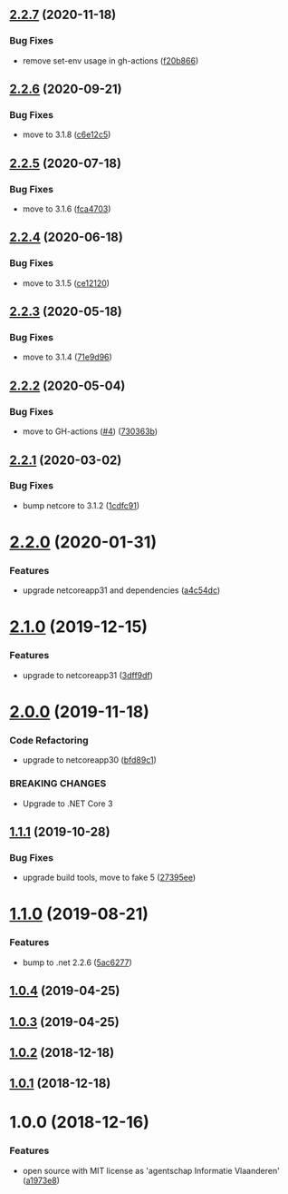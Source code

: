 ## [2.2.7](https://github.com/informatievlaanderen/hashcode-calculator/compare/v2.2.6...v2.2.7) (2020-11-18)


### Bug Fixes

* remove set-env usage in gh-actions ([f20b866](https://github.com/informatievlaanderen/hashcode-calculator/commit/f20b866f0b57d3a74d88160ff4bc0e9cd8f75cb8))

## [2.2.6](https://github.com/informatievlaanderen/hashcode-calculator/compare/v2.2.5...v2.2.6) (2020-09-21)


### Bug Fixes

* move to 3.1.8 ([c6e12c5](https://github.com/informatievlaanderen/hashcode-calculator/commit/c6e12c5457e005a536460b7328224fa232bf90d7))

## [2.2.5](https://github.com/informatievlaanderen/hashcode-calculator/compare/v2.2.4...v2.2.5) (2020-07-18)


### Bug Fixes

* move to 3.1.6 ([fca4703](https://github.com/informatievlaanderen/hashcode-calculator/commit/fca47032ba8bc700a84d1d60d1dc7c858b295c6d))

## [2.2.4](https://github.com/informatievlaanderen/hashcode-calculator/compare/v2.2.3...v2.2.4) (2020-06-18)


### Bug Fixes

* move to 3.1.5 ([ce12120](https://github.com/informatievlaanderen/hashcode-calculator/commit/ce121200de5f8de990a778309c16556b429fe32d))

## [2.2.3](https://github.com/informatievlaanderen/hashcode-calculator/compare/v2.2.2...v2.2.3) (2020-05-18)


### Bug Fixes

* move to 3.1.4 ([71e9d96](https://github.com/informatievlaanderen/hashcode-calculator/commit/71e9d9655f16dbf04490aa935a76da215e3ac1f4))

## [2.2.2](https://github.com/informatievlaanderen/hashcode-calculator/compare/v2.2.1...v2.2.2) (2020-05-04)


### Bug Fixes

* move to GH-actions ([#4](https://github.com/informatievlaanderen/hashcode-calculator/issues/4)) ([730363b](https://github.com/informatievlaanderen/hashcode-calculator/commit/730363bcda6830a0becf653230270622206187c6))

## [2.2.1](https://github.com/informatievlaanderen/hashcode-calculator/compare/v2.2.0...v2.2.1) (2020-03-02)


### Bug Fixes

* bump netcore to 3.1.2 ([1cdfc91](https://github.com/informatievlaanderen/hashcode-calculator/commit/1cdfc91e384a334b631665a9223e8d4b95240d12))

# [2.2.0](https://github.com/informatievlaanderen/hashcode-calculator/compare/v2.1.0...v2.2.0) (2020-01-31)


### Features

* upgrade netcoreapp31 and dependencies ([a4c54dc](https://github.com/informatievlaanderen/hashcode-calculator/commit/a4c54dce3554f7610a5b13857a9032cf7c13d1c1))

# [2.1.0](https://github.com/informatievlaanderen/hashcode-calculator/compare/v2.0.0...v2.1.0) (2019-12-15)


### Features

* upgrade to netcoreapp31 ([3dff9df](https://github.com/informatievlaanderen/hashcode-calculator/commit/3dff9df88ef31dd579f6676a0c18dc46292ed57f))

# [2.0.0](https://github.com/informatievlaanderen/hashcode-calculator/compare/v1.1.1...v2.0.0) (2019-11-18)


### Code Refactoring

* upgrade to netcoreapp30 ([bfd89c1](https://github.com/informatievlaanderen/hashcode-calculator/commit/bfd89c1))


### BREAKING CHANGES

* Upgrade to .NET Core 3

## [1.1.1](https://github.com/informatievlaanderen/hashcode-calculator/compare/v1.1.0...v1.1.1) (2019-10-28)


### Bug Fixes

* upgrade build tools, move to fake 5 ([27395ee](https://github.com/informatievlaanderen/hashcode-calculator/commit/27395ee))

# [1.1.0](https://github.com/informatievlaanderen/hashcode-calculator/compare/v1.0.4...v1.1.0) (2019-08-21)


### Features

* bump to .net 2.2.6 ([5ac6277](https://github.com/informatievlaanderen/hashcode-calculator/commit/5ac6277))

## [1.0.4](https://github.com/informatievlaanderen/hashcode-calculator/compare/v1.0.3...v1.0.4) (2019-04-25)

## [1.0.3](https://github.com/informatievlaanderen/hashcode-calculator/compare/v1.0.2...v1.0.3) (2019-04-25)

## [1.0.2](https://github.com/informatievlaanderen/hashcode-calculator/compare/v1.0.1...v1.0.2) (2018-12-18)

## [1.0.1](https://github.com/informatievlaanderen/hashcode-calculator/compare/v1.0.0...v1.0.1) (2018-12-18)

# 1.0.0 (2018-12-16)


### Features

* open source with MIT license as 'agentschap Informatie Vlaanderen' ([a1973e8](https://github.com/informatievlaanderen/hashcode-calculator/commit/a1973e8))
